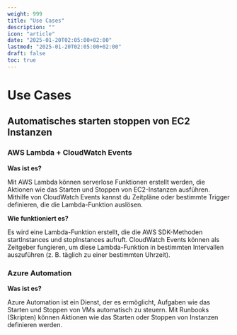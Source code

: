 ```yaml
---
weight: 999
title: "Use Cases"
description: ""
icon: "article"
date: "2025-01-20T02:05:00+02:00"
lastmod: "2025-01-20T02:05:00+02:00"
draft: false
toc: true
---
```


# Use Cases

## Automatisches starten stoppen von EC2 Instanzen

### AWS Lambda + CloudWatch Events

**Was ist es?**

Mit AWS Lambda können serverlose Funktionen erstellt werden, die Aktionen wie das Starten und Stoppen von EC2-Instanzen ausführen. 
Mithilfe von CloudWatch Events kannst du Zeitpläne oder bestimmte Trigger definieren, die die Lambda-Funktion auslösen.

**Wie funktioniert es?**

Es wird eine Lambda-Funktion erstellt, die die AWS SDK-Methoden startInstances und stopInstances aufruft. 
CloudWatch Events können als Zeitgeber fungieren, um diese Lambda-Funktion in bestimmten Intervallen auszuführen 
(z. B. täglich zu einer bestimmten Uhrzeit).

### Azure Automation

**Was ist es?**

Azure Automation ist ein Dienst, der es ermöglicht, Aufgaben wie das Starten und Stoppen von VMs automatisch zu steuern. 
Mit Runbooks (Skripten) können Aktionen wie das Starten oder Stoppen von Instanzen definieren werden.

